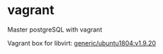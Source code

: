# vagrant
Master postgreSQL with vagrant

Vagrant box for libvirt: [generic/ubuntu1804:v1.9.20](https://app.vagrantup.com/generic/boxes/ubuntu1804/versions/1.9.20)

